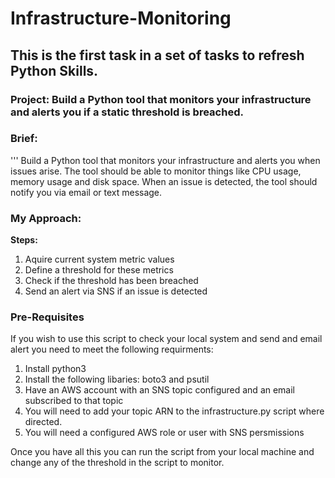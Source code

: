 # Infrastructure-Monitoring
## This is the first task in a set of tasks to refresh Python Skills.
### Project: Build a Python tool that monitors your infrastructure and alerts you if a static threshold is breached. 


### Brief:
'''
Build a Python tool that monitors your infrastructure and alerts you when issues arise. The tool should be able to monitor things like CPU usage, memory usage and disk space. When an issue is detected, the tool should notify you via email or text message.

### My Approach:
**Steps:**
1. Aquire current system metric values
2. Define a threshold for these metrics
3. Check if the threshold has been breached
4. Send an alert via SNS if an issue is detected 


### Pre-Requisites
If you wish to use this script to check your local system and send and email alert you need to meet the following requirments:

1. Install python3
2. Install the following libaries: boto3 and psutil
3. Have an AWS account with an SNS topic configured and an email subscribed to that topic 
4. You will need to add your topic ARN to the infrastructure.py script where directed.
5. You will need a configured AWS role or user with SNS persmissions

Once you have all this you can run the script from your local machine and change any of the threshold in the script to monitor. 
